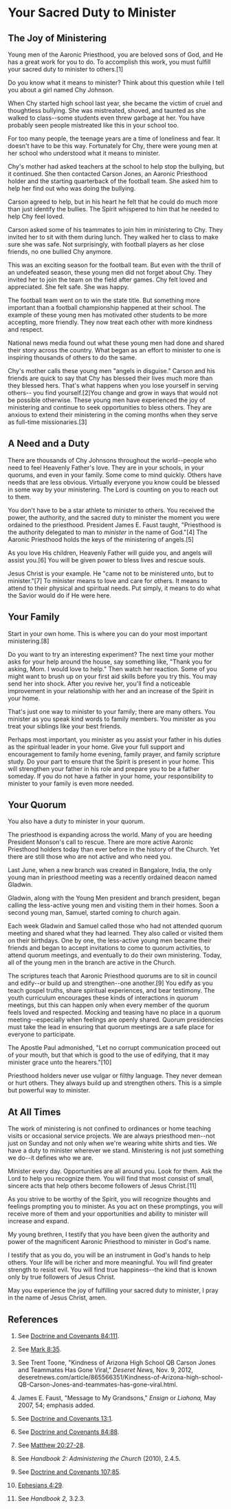 # Your Sacred Duty to Minister

## The Joy of Ministering

Young men of the Aaronic Priesthood, you are beloved sons of God, and He has a
great work for you to do. To accomplish this work, you must fulfill your
sacred duty to minister to others.[1]

Do you know what it means to minister? Think about this question while I tell
you about a girl named Chy Johnson.

When Chy started high school last year, she became the victim of cruel and
thoughtless bullying. She was mistreated, shoved, and taunted as she walked to
class--some students even threw garbage at her. You have probably seen people
mistreated like this in your school too.

For too many people, the teenage years are a time of loneliness and fear. It
doesn't have to be this way. Fortunately for Chy, there were young men at her
school who understood what it means to minister.

Chy's mother had asked teachers at the school to help stop the bullying, but
it continued. She then contacted Carson Jones, an Aaronic Priesthood holder
and the starting quarterback of the football team. She asked him to help her
find out who was doing the bullying.

Carson agreed to help, but in his heart he felt that he could do much more
than just identify the bullies. The Spirit whispered to him that he needed to
help Chy feel loved.

Carson asked some of his teammates to join him in ministering to Chy. They
invited her to sit with them during lunch. They walked her to class to make
sure she was safe. Not surprisingly, with football players as her close
friends, no one bullied Chy anymore.

This was an exciting season for the football team. But even with the thrill of
an undefeated season, these young men did not forget about Chy. They invited
her to join the team on the field after games. Chy felt loved and appreciated.
She felt safe. She was happy.

The football team went on to win the state title. But something more important
than a football championship happened at their school. The example of these
young men has motivated other students to be more accepting, more friendly.
They now treat each other with more kindness and respect.

National news media found out what these young men had done and shared their
story across the country. What began as an effort to minister to one is
inspiring thousands of others to do the same.

Chy's mother calls these young men "angels in disguise." Carson and his
friends are quick to say that Chy has blessed their lives much more than they
blessed hers. That's what happens when you lose yourself in serving others--
you find yourself.[2]You change and grow in ways that would not be possible
otherwise. These young men have experienced the joy of ministering and
continue to seek opportunities to bless others. They are anxious to extend
their ministering in the coming months when they serve as full-time
missionaries.[3]

## A Need and a Duty

There are thousands of Chy Johnsons throughout the world--people who need to
feel Heavenly Father's love. They are in your schools, in your quorums, and
even in your family. Some come to mind quickly. Others have needs that are
less obvious. Virtually everyone you know could be blessed in some way by your
ministering. The Lord is counting on you to reach out to them.

You don't have to be a star athlete to minister to others. You received the
power, the authority, and the sacred duty to minister the moment you were
ordained to the priesthood. President James E. Faust taught, "Priesthood is
the authority delegated to man to _minister_ in the name of God."[4] The
Aaronic Priesthood holds the keys of the ministering of angels.[5]

As you love His children, Heavenly Father will guide you, and angels will
assist you.[6] You will be given power to bless lives and rescue souls.

Jesus Christ is your example. He "came not to be ministered unto, but to
minister."[7] To minister means to love and care for others. It means to
attend to their physical and spiritual needs. Put simply, it means to do what
the Savior would do if He were here.

## Your Family

Start in your own home. This is where you can do your most important
ministering.[8]

Do you want to try an interesting experiment? The next time your mother asks
for your help around the house, say something like, "Thank you for asking,
Mom. I would love to help." Then watch her reaction. Some of you might want to
brush up on your first aid skills before you try this. You may send her into
shock. After you revive her, you'll find a noticeable improvement in your
relationship with her and an increase of the Spirit in your home.

That's just one way to minister to your family; there are many others. You
minister as you speak kind words to family members. You minister as you treat
your siblings like your best friends.

Perhaps most important, you minister as you assist your father in his duties
as the spiritual leader in your home. Give your full support and encouragement
to family home evening, family prayer, and family scripture study. Do your
part to ensure that the Spirit is present in your home. This will strengthen
your father in his role and prepare you to be a father someday. If you do not
have a father in your home, your responsibility to minister to your family is
even more needed.

## Your Quorum

You also have a duty to minister in your quorum.

The priesthood is expanding across the world. Many of you are heeding
President Monson's call to rescue. There are more active Aaronic Priesthood
holders today than ever before in the history of the Church. Yet there are
still those who are not active and who need you.

Last June, when a new branch was created in Bangalore, India, the only young
man in priesthood meeting was a recently ordained deacon named Gladwin.

Gladwin, along with the Young Men president and branch president, began
calling the less-active young men and visiting them in their homes. Soon a
second young man, Samuel, started coming to church again.

Each week Gladwin and Samuel called those who had not attended quorum meeting
and shared what they had learned. They also called or visited them on their
birthdays. One by one, the less-active young men became their friends and
began to accept invitations to come to quorum activities, to attend quorum
meetings, and eventually to do their own ministering. Today, all of the young
men in the branch are active in the Church.

The scriptures teach that Aaronic Priesthood quorums are to sit in council and
edify--or build up and strengthen--one another.[9] You edify as you teach
gospel truths, share spiritual experiences, and bear testimony. The youth
curriculum encourages these kinds of interactions in quorum meetings, but this
can happen only when every member of the quorum feels loved and respected.
Mocking and teasing have no place in a quorum meeting--especially when
feelings are openly shared. Quorum presidencies must take the lead in ensuring
that quorum meetings are a safe place for everyone to participate.

The Apostle Paul admonished, "Let no corrupt communication proceed out of your
mouth, but that which is good to the use of edifying, that it may minister
grace unto the hearers."[10]

Priesthood holders never use vulgar or filthy language. They never demean or
hurt others. They always build up and strengthen others. This is a simple but
powerful way to minister.

## At All Times

The work of ministering is not confined to ordinances or home teaching visits
or occasional service projects. We are always priesthood men--not just on
Sunday and not only when we're wearing white shirts and ties. We have a duty
to minister wherever we stand. Ministering is not just something we do--it
defines who we are.

Minister every day. Opportunities are all around you. Look for them. Ask the
Lord to help you recognize them. You will find that most consist of small,
sincere acts that help others become followers of Jesus Christ.[11]

As you strive to be worthy of the Spirit, you will recognize thoughts and
feelings prompting you to minister. As you act on these promptings, you will
receive more of them and your opportunities and ability to minister will
increase and expand.

My young brethren, I testify that you have been given the authority and power
of the magnificent Aaronic Priesthood to minister in God's name.

I testify that as you do, you will be an instrument in God's hands to help
others. Your life will be richer and more meaningful. You will find greater
strength to resist evil. You will find true happiness--the kind that is known
only by true followers of Jesus Christ.

May you experience the joy of fulfilling your sacred duty to minister, I pray
in the name of Jesus Christ, amen.

## References

  1. See [Doctrine and Covenants 84:111](https://www.lds.org/scriptures/dc-testament/dc/84.111?lang=eng#110).

  2. See [Mark 8:35](https://www.lds.org/scriptures/nt/mark/8.35?lang=eng#34).

  3. See Trent Toone, "Kindness of Arizona High School QB Carson Jones and Teammates Has Gone Viral," _Deseret News,_ Nov. 9, 2012, deseretnews.com/article/865566351/Kindness-of-Arizona-high-school-QB-Carson-Jones-and-teammates-has-gone-viral.html.

  4. James E. Faust, "Message to My Grandsons," _Ensign_ or _Liahona,_ May 2007, 54; emphasis added.

  5. See [Doctrine and Covenants 13:1](https://www.lds.org/scriptures/dc-testament/dc/13.1?lang=eng#0).

  6. See [Doctrine and Covenants 84:88](https://www.lds.org/scriptures/dc-testament/dc/84.88?lang=eng#87).

  7. See [Matthew 20:27-28](https://www.lds.org/scriptures/nt/matt/20.27-28?lang=eng#26).

  8. See _Handbook 2: Administering the Church_ (2010), 2.4.5.

  9. See [Doctrine and Covenants 107:85](https://www.lds.org/scriptures/dc-testament/dc/107.85?lang=eng#84).

  10. [Ephesians 4:29](https://www.lds.org/scriptures/nt/eph/4.29?lang=eng#28).

  11. See _Handbook 2,_ 3.2.3.

